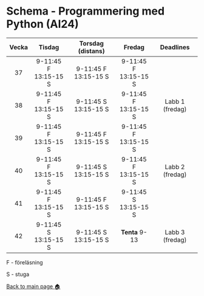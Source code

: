# Schema - Programmering med Python (AI24)

| Vecka |     Tisdag      |          Torsdag    (distans)      |          Fredag           |    Deadlines   |
| :---: | :----------------------: | :----------------------: | :-----------------------: | :-------------: |
|  37   | 9-11:45 F <br>13:15-15 S | 9-11:45 F <br>13:15-15 S | 9-11:45 F <br>13:15-15 S  |                 |
|  38   | 9-11:45 F <br>13:15-15 S | 9-11:45 S <br>13:15-15 S | 9-11:45 F <br>13:15-15 S  | Labb 1 (fredag) |
|  39   | 9-11:45 F <br>13:15-15 S | 9-11:45 F <br>13:15-15 S | 9-11:45 F <br>13:15-15 S  |                 |
|  40   | 9-11:45 F <br>13:15-15 S | 9-11:45 S <br>13:15-15 S | 9-11:45 F <br>13:15-15 S  | Labb 2 (fredag) |
|  41   | 9-11:45 F <br>13:15-15 S | 9-11:45 F <br>13:15-15 S | 9-11:45 S<br>13:15-15 S   |                 |
|  42   | 9-11:45 S <br>13:15-15 S | 9-11:45 S <br>13:15-15 S |     **Tenta** 9-13        | Labb 3 (fredag) |

F - föreläsning

S - stuga

[Back to main page :house:](https://github.com/pr0fez/AI24-Programmering)
